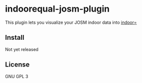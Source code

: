 # indoorequal-josm-plugin

This plugin lets you visualize your JOSM indoor data into [indoor=][]

## Install

Not yet released

[indoor=]: https://indoorequal.org/

## License

GNU GPL 3
